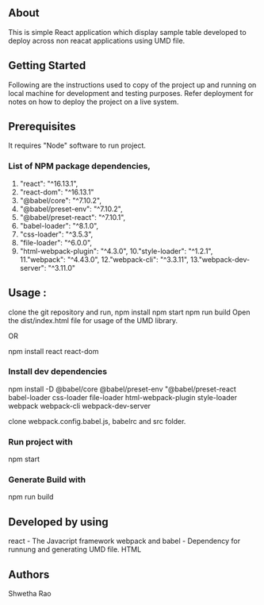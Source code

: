 
## About 
This is simple React application which display sample table developed to deploy across non reacat applications using UMD file.
 
## Getting Started
Following are the instructions used to copy of the project up and running on local machine for development and testing purposes. Refer deployment for notes on how to deploy the project on a live system.

## Prerequisites
It requires "Node" software to run project. 

### List of NPM package dependencies, 

 1. "react": "^16.13.1",
 2. "react-dom": "^16.13.1"
 3. "@babel/core": "^7.10.2",
 4. "@babel/preset-env": "^7.10.2",
 5. "@babel/preset-react": "^7.10.1",
 6. "babel-loader": "^8.1.0",
 7. "css-loader": "^3.5.3",
 8. "file-loader": "^6.0.0",
 9. "html-webpack-plugin": "^4.3.0",
 10."style-loader": "^1.2.1",
 11."webpack": "^4.43.0",
 12."webpack-cli": "^3.3.11",
 13."webpack-dev-server": "^3.11.0"
 
## Usage : 
 
clone the git repository and run, 
 	npm install 
 	npm start 
	npm run build
Open the dist/index.html file for usage of the UMD library.

OR

npm install react react-dom

### Install dev dependencies
npm install -D @babel/core @babel/preset-env "@babel/preset-react babel-loader css-loader file-loader html-webpack-plugin style-loader webpack webpack-cli webpack-dev-server

clone webpack.config.babel.js, babelrc and src folder.

### Run project with 
 npm start 
### Generate Build with 
 npm run build

## Developed by using
react - The Javacript framework 
webpack and babel - Dependency for runnung and generating UMD file.
HTML 

## Authors
Shwetha Rao
